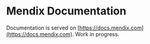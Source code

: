 # Mendix Documentation

Documentation is served on [https://docs.mendix.com](https://docs.mendix.com). Work in progress.
